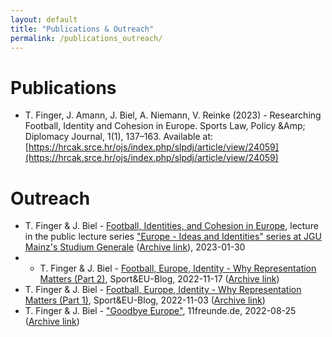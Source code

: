 ```yaml
---
layout: default
title: "Publications & Outreach"
permalink: /publications_outreach/
---
```

# Publications
- T. Finger, J. Amann, J. Biel, A. Niemann, V. Reinke (2023) - Researching Football, Identity and Cohesion in Europe. Sports Law, Policy &Amp; Diplomacy Journal, 1(1), 137–163. Available at: [https://hrcak.srce.hr/ojs/index.php/slpdj/article/view/24059](https://hrcak.srce.hr/ojs/index.php/slpdj/article/view/24059)

# Outreach
- T. Finger & J. Biel - [Football, Identities, and Cohesion in Europe](https://video.uni-mainz.de/Panopto/Pages/Viewer.aspx?id=cb029001-d37b-4d7f-9b77-af9400fd0567), lecture in the public lecture series ["Europe - Ideas and Identities" series at JGU Mainz's Studium Generale](https://www.studgen.uni-mainz.de/rvl-tsp-europa-winter-2022-23/) ([Archive link](https://web.archive.org/web/20221202102755/https://www.studgen.uni-mainz.de/rvl-tsp-europa-winter-2022-23/)), 2023-01-30
- - T. Finger & J. Biel - [Football, Europe, Identity - Why Representation Matters (Part 2)](https://www.sportandeu.com/post/football-europe-identity-why-representation-matters-part-2), Sport&EU-Blog, 2022-11-17 ([Archive link](/web/20230213121840/https://www.sportandeu.com/post/football-europe-identity-why-representation-matters-part-2)) 
- T. Finger & J. Biel - [Football, Europe, Identity - Why Representation Matters (Part 1)](https://www.sportandeu.com/post/football-europe-identity-why-representation-matters), Sport&EU-Blog, 2022-11-03 ([Archive link](https://web.archive.org/web/20221103122755/https://www.sportandeu.com/post/football-europe-identity-why-representation-matters)) 
- T. Finger & J. Biel - ["Goodbye Europe"](https://11freunde.de/artikel/goodbye-europe/6705487), 11freunde.de, 2022-08-25 ([Archive link](https://web.archive.org/web/20221019144156/https://11freunde.de/artikel/goodbye-europe/6705487?komplettansicht=))
